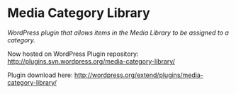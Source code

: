Media Category Library
==========

*WordPress plugin that allows items in the Media Library to be assigned to a category.*

Now hosted on WordPress Plugin repository: http://plugins.svn.wordpress.org/media-category-library/

Plugin download here: http://wordpress.org/extend/plugins/media-category-library/